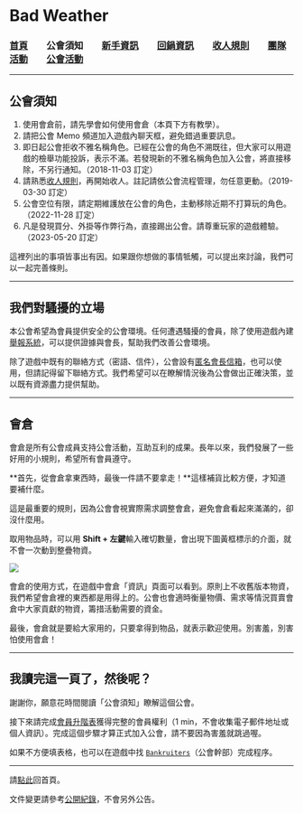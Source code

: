 # Bad Weather
### [首頁](index.html)　　公會須知　　[新手資訊](newbies.html)　　[回鍋資訊](oldfriends.html)　　[收人規則](recruitment.html)　　[團隊活動](raid.html)　　[公會活動](activities.html)

---

## 公會須知

1. 使用會倉前，請先學會如何使用會倉（本頁下方有教學）。
1. 請把公會 Memo 頻道加入遊戲內聊天框，避免錯過重要訊息。
1. 即日起公會拒收不雅名稱角色。已經在公會的角色不溯既往，但大家可以用遊戲的檢舉功能投訴，表示不滿。若發現新的不雅名稱角色加入公會，將直接移除，不另行通知。（2018-11-03 訂定）
1. 請熟悉[收人規則](recruitment.html)，再開始收人。註記請依公會流程管理，勿任意更動。（2019-03-30 訂定）
1. 公會空位有限，請定期維護放在公會的角色，主動移除近期不打算玩的角色。（2022-11-28 訂定）
1. 凡是發現買分、外掛等作弊行為，直接踢出公會。請尊重玩家的遊戲體驗。（2023-05-20 訂定）

這裡列出的事項皆事出有因。如果跟你想做的事情牴觸，可以提出來討論，我們可以一起完善條則。

---

## 我們對騷擾的立場

本公會希望為會員提供安全的公會環境。任何遭遇騷擾的會員，除了使用遊戲內建[舉報系統](https://tw.battle.net/support/zh/article/99842)，可以提供證據與會長，幫助我們改善公會環境。

除了遊戲中既有的聯絡方式（密語、信件），公會設有[匿名會長信箱](https://goo.gl/forms/rwLyIDT9gVDazd5q1)，也可以使用，但請記得留下聯絡方式。我們希望可以在瞭解情況後為公會做出正確決策，並以既有資源盡力提供幫助。

---

## 會倉

會倉是所有公會成員支持公會活動，互助互利的成果。長年以來，我們發展了一些好用的小規則，希望所有會員遵守。

**首先，從會倉拿東西時，最後一件請不要拿走！**這樣補貨比較方便，才知道要補什麼。

這是最重要的規則，因為公會會視實際需求調整會倉，避免會倉看起來滿滿的，卻沒什麼用。

取用物品時，可以用 **Shift + 左鍵**輸入確切數量，會出現下圖黃框標示的介面，就不會一次動到整疊物資。

![](img_guild_bank.png)

會倉的使用方式，在遊戲中會倉「資訊」頁面可以看到。原則上不收舊版本物資，我們希望會倉裡的東西都是用得上的。公會也會適時衡量物價、需求等情況買賣會倉中大家貢獻的物資，籌措活動需要的資金。

最後，會倉就是要給大家用的，只要拿得到物品，就表示歡迎使用。別害羞，別害怕使用會倉！

---

## 我讀完這一頁了，然後呢？

謝謝你，願意花時間閱讀「公會須知」瞭解這個公會。

接下來請完成[會員升階表](https://forms.gle/dFtM2QniH1FAmUC36)獲得完整的會員權利（1 min，不會收集電子郵件地址或個人資訊）。完成這個步驟才算正式加入公會，請不要因為害羞就跳過喔。

如果不方便填表格，也可以在遊戲中找 [`Bankruiters`](ranks.html)（公會幹部）完成程序。

--- 

請[點此](index.html)回首頁。

文件變更請參考[公開紀錄](https://github.com/dalechou/badweather.tw/commits/master/guidelines.md)，不會另外公告。